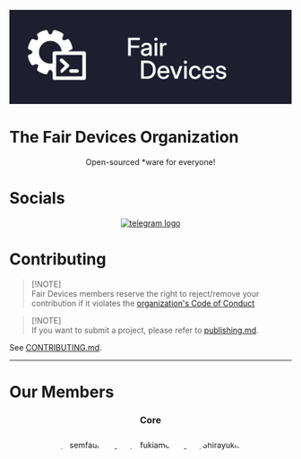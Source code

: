 <p align="center">
  <img src="https://raw.githubusercontent.com/FairDeviceFOSS/.github/master/assets/org/banner.png">
  <br />
</p>

# The Fair Devices Organization
<p align=center> Open-sourced *ware for everyone! </p>

# Socials
<div align="center">
  <a href="https://t.me/FairDevices" target="_blank">
    <img src="https://raw.githubusercontent.com/maurodesouza/profile-readme-generator/master/src/assets/icons/social/telegram/default.svg" width="52" height="40" alt="telegram logo"  />
  </a>
</div>

###

# Contributing
> [!NOTE]<br>
> Fair Devices members reserve the right to reject/remove your contribution if it violates the [organization's Code of Conduct](https://github.com/FairDeviceFOSS/.github/blob/master/CODE_OF_CONDUCT.md)

> [!NOTE]<br>
> If you want to submit a project, please refer to
> [publishing.md](https://github.com/FairDeviceFOSS/.github/blob/master/docs/PUBLISHING.md).

See [CONTRIBUTING.md](https://github.com/FairDeviceFOSS/.github/blob/master/CONTRIBUTING.md).


---

# Our Members

<div align="center">
    <h3>Core</h3>
    <a href="https://github.com/semfault" target="_blank">
        <img src="https://github.com/semfault.png" alt="semfault" width="100" height="100" style="display: inline-block; border-radius: 50%; margin: 10px; border: 2px">
    </a>
    <a href="https://github.com/fukiame" target="_blank">
        <img src="https://github.com/fukiame.png" alt="fukiame" width="100" height="100" style="display: inline-block; border-radius: 50%; margin: 10px; border: 2px">
    </a>
    <a href="https://github.com/Shirayuki39" target="_blank">
        <img src="https://github.com/Shirayuki39.png" alt="Shirayuki39" width="100" height="100" style="display: inline-block; border-radius: 50%; margin: 10px; border: 2px">
    </a>
</div>
